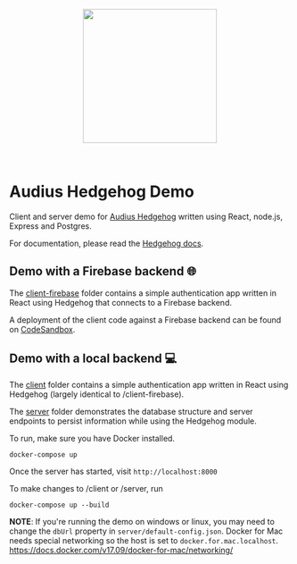 <p align="center">
  <img src="https://user-images.githubusercontent.com/2731362/58195666-5cba9a00-7c7d-11e9-8409-5aa34b780ea2.png" width="240" />
</p>

<br />

# Audius Hedgehog Demo
Client and server demo for [Audius Hedgehog](https://github.com/AudiusProject/hedgehog) written using React, node.js, Express and Postgres.

For documentation, please read the [Hedgehog docs](https://audius-project.github.io/hedgehog-docs).

## Demo with a Firebase backend 🌐

The [client-firebase](/client-firebase) folder contains a simple authentication app written in React using Hedgehog that connects to a Firebase backend.

A deployment of the client code against a Firebase backend can be found on [CodeSandbox](https://codesandbox.io/embed/pp9zzv2n00).

## Demo with a local backend 💻

The [client](/client) folder contains a simple authentication app written in React using Hedgehog (largely identical to /client-firebase).

The [server](/server) folder demonstrates the database structure and server endpoints to persist information while using the Hedgehog module.

To run, make sure you have Docker installed.

```
docker-compose up
```

Once the server has started, visit `http://localhost:8000`


To make changes to /client or /server, run

```
docker-compose up --build
```

**NOTE**: If you're running the demo on windows or linux, you may need to change the `dbUrl` property in `server/default-config.json`. Docker for Mac needs special networking so the host is set to `docker.for.mac.localhost`. https://docs.docker.com/v17.09/docker-for-mac/networking/
